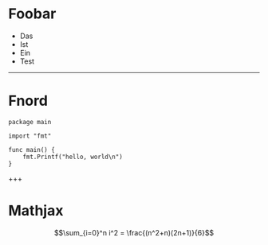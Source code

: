 # Foobar
* Das
* Ist
* Ein
* Test
---
# Fnord
```
package main

import "fmt"

func main() {
    fmt.Printf("hello, world\n")
}
```
+++
# Mathjax
$$\sum_{i=0}^n i^2 = \frac{(n^2+n)(2n+1)}{6}$$
